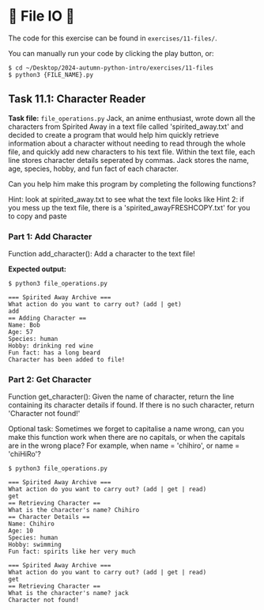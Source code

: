 # 📕 File IO 🌟
The code for this exercise can be found in `exercises/11-files/`.

You can manually run your code by clicking the play button, or:
```
$ cd ~/Desktop/2024-autumn-python-intro/exercises/11-files
$ python3 {FILE_NAME}.py
```

## Task 11.1: Character Reader
**Task file:** `file_operations.py`
Jack, an anime enthusiast, wrote down all the characters from Spirited Away in a text file called 'spirited_away.txt' and decided to create a program that would help him quickly retrieve information about a character without needing to read through the whole file, and quickly add new characters to his text file. Within the text file, each line stores character details seperated by commas. Jack stores the name, age, species, hobby, and fun fact of each character.

Can you help him make this program by completing the following functions?

Hint: look at spirited_away.txt to see what the text file looks like
Hint 2: if you mess up the text file, there is a 'spirited_awayFRESHCOPY.txt' for you to copy and paste

### Part 1: Add Character
Function add_character(): Add a character to the text file!

**Expected output:**
```
$ python3 file_operations.py

=== Spirited Away Archive ===
What action do you want to carry out? (add | get)
add
== Adding Character ==
Name: Bob
Age: 57
Species: human
Hobby: drinking red wine
Fun fact: has a long beard
Character has been added to file!
```

### Part 2: Get Character
Function get_character(): Given the name of character, return the line containing its character details if found.
If there is no such character, return 'Character not found!'

Optional task: Sometimes we forget to capitalise a name wrong, can you make this function work when there are no capitals, or when the capitals are in the wrong place? For example, when name = 'chihiro', or name = 'chiHiRo'? 

```
$ python3 file_operations.py

=== Spirited Away Archive ===
What action do you want to carry out? (add | get | read)
get
== Retrieving Character ==
What is the character's name? Chihiro
== Character Details ==
Name: Chihiro
Age: 10
Species: human
Hobby: swimming
Fun fact: spirits like her very much

=== Spirited Away Archive ===
What action do you want to carry out? (add | get | read)
get
== Retrieving Character ==
What is the character's name? jack
Character not found!
```